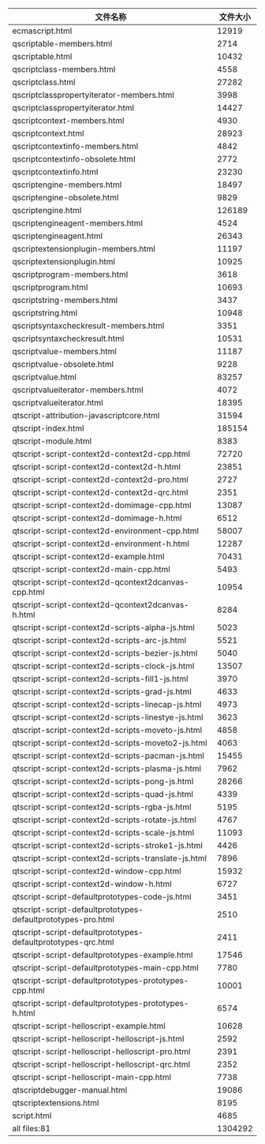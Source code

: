 文件名称 | 文件大小
---|---
ecmascript.html|12919
qscriptable-members.html|2714
qscriptable.html|10432
qscriptclass-members.html|4558
qscriptclass.html|27282
qscriptclasspropertyiterator-members.html|3998
qscriptclasspropertyiterator.html|14427
qscriptcontext-members.html|4930
qscriptcontext.html|28923
qscriptcontextinfo-members.html|4842
qscriptcontextinfo-obsolete.html|2772
qscriptcontextinfo.html|23230
qscriptengine-members.html|18497
qscriptengine-obsolete.html|9829
qscriptengine.html|126189
qscriptengineagent-members.html|4524
qscriptengineagent.html|26343
qscriptextensionplugin-members.html|11197
qscriptextensionplugin.html|10925
qscriptprogram-members.html|3618
qscriptprogram.html|10693
qscriptstring-members.html|3437
qscriptstring.html|10948
qscriptsyntaxcheckresult-members.html|3351
qscriptsyntaxcheckresult.html|10531
qscriptvalue-members.html|11187
qscriptvalue-obsolete.html|9228
qscriptvalue.html|83257
qscriptvalueiterator-members.html|4072
qscriptvalueiterator.html|18395
qtscript-attribution-javascriptcore.html|31594
qtscript-index.html|185154
qtscript-module.html|8383
qtscript-script-context2d-context2d-cpp.html|72720
qtscript-script-context2d-context2d-h.html|23851
qtscript-script-context2d-context2d-pro.html|2727
qtscript-script-context2d-context2d-qrc.html|2351
qtscript-script-context2d-domimage-cpp.html|13087
qtscript-script-context2d-domimage-h.html|6512
qtscript-script-context2d-environment-cpp.html|58007
qtscript-script-context2d-environment-h.html|12287
qtscript-script-context2d-example.html|70431
qtscript-script-context2d-main-cpp.html|5493
qtscript-script-context2d-qcontext2dcanvas-cpp.html|10954
qtscript-script-context2d-qcontext2dcanvas-h.html|8284
qtscript-script-context2d-scripts-alpha-js.html|5023
qtscript-script-context2d-scripts-arc-js.html|5521
qtscript-script-context2d-scripts-bezier-js.html|5040
qtscript-script-context2d-scripts-clock-js.html|13507
qtscript-script-context2d-scripts-fill1-js.html|3970
qtscript-script-context2d-scripts-grad-js.html|4633
qtscript-script-context2d-scripts-linecap-js.html|4973
qtscript-script-context2d-scripts-linestye-js.html|3623
qtscript-script-context2d-scripts-moveto-js.html|4858
qtscript-script-context2d-scripts-moveto2-js.html|4063
qtscript-script-context2d-scripts-pacman-js.html|15455
qtscript-script-context2d-scripts-plasma-js.html|7962
qtscript-script-context2d-scripts-pong-js.html|28266
qtscript-script-context2d-scripts-quad-js.html|4339
qtscript-script-context2d-scripts-rgba-js.html|5195
qtscript-script-context2d-scripts-rotate-js.html|4767
qtscript-script-context2d-scripts-scale-js.html|11093
qtscript-script-context2d-scripts-stroke1-js.html|4426
qtscript-script-context2d-scripts-translate-js.html|7896
qtscript-script-context2d-window-cpp.html|15932
qtscript-script-context2d-window-h.html|6727
qtscript-script-defaultprototypes-code-js.html|3451
qtscript-script-defaultprototypes-defaultprototypes-pro.html|2510
qtscript-script-defaultprototypes-defaultprototypes-qrc.html|2411
qtscript-script-defaultprototypes-example.html|17546
qtscript-script-defaultprototypes-main-cpp.html|7780
qtscript-script-defaultprototypes-prototypes-cpp.html|10001
qtscript-script-defaultprototypes-prototypes-h.html|6574
qtscript-script-helloscript-example.html|10628
qtscript-script-helloscript-helloscript-js.html|2592
qtscript-script-helloscript-helloscript-pro.html|2391
qtscript-script-helloscript-helloscript-qrc.html|2352
qtscript-script-helloscript-main-cpp.html|7738
qtscriptdebugger-manual.html|19086
qtscriptextensions.html|8195
script.html|4685
all files:81|1304292

